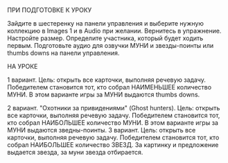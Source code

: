 ПРИ ПОДГОТОВКЕ К УРОКУ

Зайдите в шестеренку на панели управления и выберите нужную коллекцию в Images 1 и в Audio при желании. 
Вернитесь в упражнение. Настройте размер. Определите участника, который будет ходить первым. 
Подготовьте аудио для озвучки МУНИ и звезды-поинты или thumbs downs на панели управления. 

НА УРОКЕ

1 вариант. Цель: открыть все карточки, выполняя речевую задачу. Победителем становится тот, 
кто собрал НАИМЕНЬШЕЕ количество МУНИ. В этом варианте игры за МУНИ выдаются thumbs downs. 


2 вариант. "Охотники за привидениями" (Ghost hunters). Цель: открыть все карточки, выполняя речевую задачу. 
Победителем становится тот, кто собрал НАИБОЛЬШЕЕ количество МУНИ. В этом варианте игры за МУНИ выдаются зведны-поинты. 
3 вариант. Цель: открыть все карточки, выполняя речевую задачу. Победителем становится тот, кто собрал НАИБОЛЬШЕЕ количество ЗВЕЗД. 
За картинку и предложение выдается звезда, за муни звезда отбирается.
